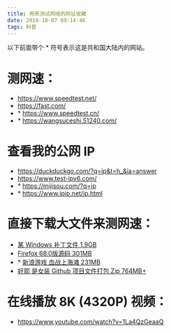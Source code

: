 ```yaml
---
title: 用来测试网络的网址收藏
date: 2019-10-07 09:14:46
tags: 科普
---
```

以下前面带个 * 符号表示这是共和国大陆内的网站。
# 测网速：
- https://www.speedtest.net/
- https://fast.com/
- \* https://www.speedtest.cn/  
- \* https://wangsuceshi.51240.com/

# 查看我的公网 IP
- https://duckduckgo.com/?q=ip&t=h_&ia=answer
- https://www.test-ipv6.com/
- \* https://mijisou.com/?q=ip
- \* https://www.ipip.net/ip.html

# 直接下载大文件来测网速：
- [某 Windows 补丁文件 1.9GB](https://download.microsoft.com/download/0/A/F/0AFB5316-3062-494A-AB78-7FB0D4461357/7601.17514.101119-1850_Update_Sp_Wave1-GRMSP1.1_DVD.iso)
- [Firefox 68.0版源码 301MB](https://archive.mozilla.org/pub/firefox/releases/68.0/source/firefox-68.0.source.tar.xz)
- \* [新浪游戏 血战上海滩 231MB](https://swf.games.sina.com.cn/downgames/kangrixuezhanshanghaitan.exe)
- [好耶 是女装 Github 项目文件打包 Zip 764MB+](https://codeload.github.com/komeiji-satori/Dress/zip/master)

# 在线播放 8K (4320P) 视频：
- https://www.youtube.com/watch?v=1La4QzGeaaQ

